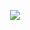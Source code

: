 <p align="center">
<img src="https://streak-stats.demolab.com?user=SirPieces&theme=dark&border_radius=6&card_width=500&type=png" />
</p>
